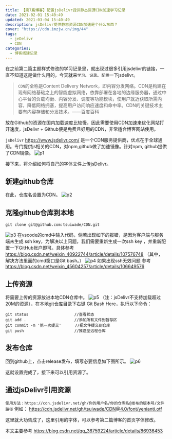 ```yaml
---
title: 【第7篇博客】配置jsDelivr提供静态资源CDN加速学习记录
date: 2021-02-01 15:40:49
updated: 2021-03-04 15:40:49
description: jsDelivr提供静态资源CDN加速是个什么东西？
cover: "https://cdn.imzjw.cn/img/44"
tags: 
  - jeDelivr
  - CDN
categories: 
  - 博客搭建记录
---
```


在之前第二篇主题样式修改的学习记录里，就出现过很多引用jsdelivr的链接，一直不知道这是做什么用的，今天就来`学习`、`记录`、`配置`一下jsdelivr。

> `CDN`的全称是Content Delivery Network，即内容分发网络。CDN是构建在现有网络基础之上的智能虚拟网络，依靠部署在各地的边缘服务器，通过中心平台的负载均衡、内容分发、调度等功能模块，使用户就近获取所需内容，降低网络拥塞，提高用户访问响应速度和命中率。CDN的关键技术主要有内容存储和分发技术。——百度百科

放在Github的资源在国内加载速度比较慢，因此需要使用CDN加速来优化网站打开速度，jsDelivr + Github便是免费且好用的CDN，非常适合博客网站使用。

`jsDelivr` https://www.jsdelivr.com/ 是一个CDN服务提供商，优点在于全球通用。专门提供js相关的CDN，对npm,github做了加速镜像。针对npm, github提供了CDN镜像。
![p1](https://cdn.imzjw.cn/img/45)

接下来，将介绍如何将自己的字体文件上传jsDelivr。

## 新建github仓库
在此，仓库名设置为CDN。
![p2](https://cdn.imzjw.cn/img/46)

## 克隆github仓库到本地
    git clone git@github.com:tsuiwade/CDN.git
![p3](https://cdn.imzjw.cn/img/47)
在vscode的cmd中输入代码，倘若出现如下的报错，是因为客户端与服务端未生成 ssh key，为解决以上问题，我们需要重新生成一次ssh key ，并重新配置一下GitHub账户即可。具体参考 https://blog.csdn.net/weixin_40922744/article/details/107576748
（其中，解决方法里面的cmd窗口是Git bash。）
![p4](https://cdn.imzjw.cn/img/48)
如果出现ssh无效问题 参考 https://blog.csdn.net/weixin_45604257/article/details/106649576

## 上传资源
将需要上传的资源放进本地CDN仓库中。
![p5](https://cdn.imzjw.cn/img/49)
（注：jsDelivr不支持加载超过20M的资源），在本地git仓库目录下右键 Git Bash Here，执行以下命令：
```git
git status                    //查看状态
git add .                     //添加所有文件到暂存区
git commit -m '第一次提交'      //把文件提交到仓库
git push                      //推送至远程仓库
```

## 发布仓库
回到github上，点击release发布，填写必要信息如下图所示。
![p6](https://cdn.imzjw.cn/img/50)

这就设置完成了，接下来可以引用资源了。

## 通过jsDelivr引用资源
`使用方法：https://cdn.jsdelivr.net/gh/你的用户名/你的仓库名@发布的版本号/文件路径`
例如：
https://cdn.jsdelivr.net/gh/tsuiwade/CDN@4.0/font/yenianti.otf

这里就大功告成了，这里引用的字体，可以参考第二篇博客的首页字体修改。

本文主要参考 https://blog.csdn.net/qq_36759224/article/details/86936453